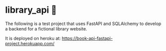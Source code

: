 # library_api 📖

The following is a test project that uses FastAPI and SQLAlchemy to develop a backend for a fictional library website. 

It is deployed on heroku at: https://book-api-fastapi-project.herokuapp.com/
